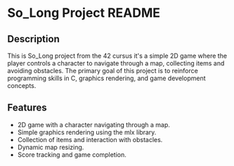 # So_Long Project README

## Description
This is So_Long project from the 42 cursus it's a simple 2D game where the player controls a character to navigate through a map, collecting items and avoiding obstacles.
The primary goal of this project is to reinforce programming skills in C, graphics rendering, and game development concepts.

## Features
- 2D game with a character navigating through a map.
- Simple graphics rendering using the mlx library.
- Collection of items and interaction with obstacles.
- Dynamic map resizing.
- Score tracking and game completion.
